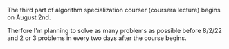 The third part of algorithm specialization courser (coursera lecture) begins on August 2nd.

Therfore I'm planning to solve as many problems as possible before 8/2/22 and 2 or 3 problems in every two days after the course begins.
